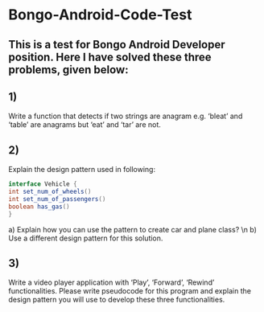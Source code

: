 # Bongo-Android-Code-Test

## This is a test for Bongo Android Developer position. Here I have solved these three problems, given below: 

## 1) 
Write a function that detects if two strings are anagram e.g. ‘bleat’ and ‘table’
are anagrams but ‘eat’ and ‘tar’ are not.

## 2) 
Explain the design pattern used in following:
```java
interface Vehicle {
int set_num_of_wheels()
int set_num_of_passengers()
boolean has_gas()
}
```
a) Explain how you can use the pattern to create car and plane class?
\n b) Use a different design pattern for this solution.

## 3) 
Write a video player application with ‘Play’, ‘Forward’, ‘Rewind’ functionalities. Please
write pseudocode for this program and explain the design pattern you will use to
develop these three functionalities.
